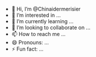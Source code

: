 - 👋 Hi, I’m @Chinaidermerisier
- 👀 I’m interested in ...
- 🌱 I’m currently learning ...
- 💞️ I’m looking to collaborate on ...
- 📫 How to reach me ...
- 😄 Pronouns: ...
- ⚡ Fun fact: ...

<!---
Chinaidermerisier/Chinaidermerisier is a ✨ special ✨ repository because its `README.md` (this file) appears on your GitHub profile.
You can click the Preview link to take a look at your changes.
--->
